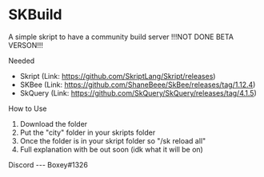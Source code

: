 # SKBuild
A simple skript to have a community build server
!!!NOT DONE BETA VERSON!!!

Needed
  - Skript (Link: https://github.com/SkriptLang/Skript/releases)
  - SKBee (Link: https://github.com/ShaneBeee/SkBee/releases/tag/1.12.4)
  - SkQuery (Link: https://github.com/SkQuery/SkQuery/releases/tag/4.1.5)


How to Use
1) Download the folder
2) Put the "city" folder in your skripts folder
3) Once the folder is in your skript folder so "/sk reload all"
4) Full explanation with be out soon (idk what it will be on)
  
  
Discord --- Boxey#1326
